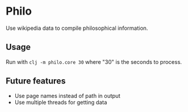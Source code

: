 # Philo
Use wikipedia data to compile philosophical information.

## Usage
Run with `clj -m philo.core 30` where "30" is the seconds to process.

## Future features
* Use page names instead of path in output
* Use multiple threads for getting data
